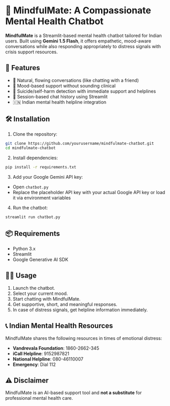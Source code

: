 # 🧠 MindfulMate: A Compassionate Mental Health Chatbot

**MindfulMate** is a Streamlit-based mental health chatbot tailored for Indian users. Built using **Gemini 1.5 Flash**, it offers empathetic, mood-aware conversations while also responding appropriately to distress signals with crisis support resources.

## 🌟 Features
- 💬 Natural, flowing conversations (like chatting with a friend)
- 🧘 Mood-based support without sounding clinical
- 🚨 Suicide/self-harm detection with immediate support and helplines
- 📱 Session-based chat history using Streamlit
- 🇮🇳 Indian mental health helpline integration

## 🛠️ Installation

1. Clone the repository:
```bash
git clone https://github.com/yourusername/mindfulmate-chatbot.git
cd mindfulmate-chatbot
```

2. Install dependencies:
```bash
pip install -r requirements.txt
```

3. Add your Google Gemini API key:
- Open `chatbot.py`
- Replace the placeholder API key with your actual Google API key or load it via environment variables

4. Run the chatbot:
```bash
streamlit run chatbot.py
```

## 📦 Requirements
- Python 3.x
- Streamlit
- Google Generative AI SDK

## 🙋‍♀️ Usage
1. Launch the chatbot.
2. Select your current mood.
3. Start chatting with MindfulMate.
4. Get supportive, short, and meaningful responses.
5. In case of distress signals, get helpline information immediately.

## 📞 Indian Mental Health Resources
MindfulMate shares the following resources in times of emotional distress:
- **Vandrevala Foundation**: 1860-2662-345
- **iCall Helpline**: 9152987821
- **National Helpline**: 080-46110007
- **Emergency**: Dial 112

## ⚠️ Disclaimer
MindfulMate is an AI-based support tool and **not a substitute** for professional mental health care.
